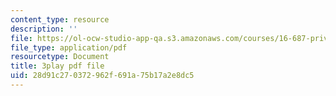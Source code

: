 ```yaml
---
content_type: resource
description: ''
file: https://ol-ocw-studio-app-qa.s3.amazonaws.com/courses/16-687-private-pilot-ground-school-january-iap-2019/28d91c270372962f691a75b17a2e8dc5_Th2N_rDfkDw.pdf
file_type: application/pdf
resourcetype: Document
title: 3play pdf file
uid: 28d91c27-0372-962f-691a-75b17a2e8dc5
---
```


